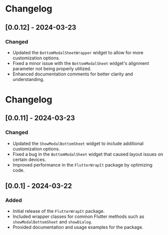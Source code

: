 # Changelog

## [0.0.12] - 2024-03-23

### Changed

- Updated the `BottomModalSheetWrapper` widget to allow for more customization options.
- Fixed a minor issue with the `BottomModalSheet` widget's alignment parameter not being properly utilized.
- Enhanced documentation comments for better clarity and understanding.

# Changelog

## [0.0.11] - 2024-03-23

### Changed

- Updated the `ShowModalBottomSheet` widget to include additional customization options.
- Fixed a bug in the `BottomModalSheet` widget that caused layout issues on certain devices.
- Improved performance in the `FlutterWrapIt` package by optimizing code.

## [0.0.1] - 2024-03-22

### Added

- Initial release of the `FlutterWrapIt` package.
- Included wrapper classes for common Flutter methods such as `showModalBottomSheet` and `showDialog`.
- Provided documentation and usage examples for the package.
